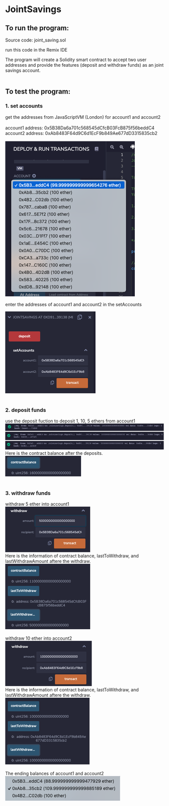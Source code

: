 # JointSavings

## To run the program: 

Source code: joint_saving.sol

run this code in the Remix IDE

The program will create a Solidity smart contract to accept two user addresses and provide the features (deposit and withdraw funds) as an joint savings account.
<br/>
<br/>
## To test the program:

### 1. set accounts
get the addresses from JavaScriptVM (London) for account1 and account2
<br/>
<br/>
account1 address: 0x5B38Da6a701c568545dCfcB03FcB875f56beddC4
<br/>
account2 address: 0xAb8483F64d9C6d1EcF9b849Ae677dD3315835cb2
<br/>
<br/>
![alt=""](Execution_Results/Beginning_balances.png)

enter the addresses of account1 and account2 in the setAccounts

![alt=""](Execution_Results/setAccounts.png)
<br/>
<br/>
### 2. deposit funds

use the deposit fuction to deposit 1, 10, 5 ethers from account1
![alt=""](Execution_Results/deposit_1_ether.png)
![alt=""](Execution_Results/deposit_10_ether.png)
![alt=""](Execution_Results/deposit_5_ether.png)
<br/>
Here is the contract balance after the deposits.
<br/>
![alt=""](Execution_Results/balance_after_deposits.png)
<br/>
<br/>
### 3. withdraw funds
withdraw 5 ether into account1
<br/>
![alt=""](Execution_Results/withdraw_5_ether.png)
<br/>
Here is the information of contract balance, lastToWithdraw, and lastWithdrawAmount aftere the withdraw.
<br/>
![alt=""](Execution_Results/balance_after_withdraw_5ETH.png)
<br/>
<br/>
withdraw 10 ether into account2
<br/>
![alt=""](Execution_Results/withdraw_10_ether.png)
<br/>
Here is the information of contract balance, lastToWithdraw, and lastWithdrawAmount aftere the withdraw.
<br/>
![alt=""](Execution_Results/balance_after_withdraw_10ETH.png)
<br/>
<br/>
The ending balances of account1 and account2
<br/>
![alt=""](Execution_Results/ending_balances.png)
